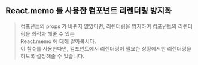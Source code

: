 ## React.memo 를 사용한 컴포넌트 리렌더링 방지화

> 컴포넌트의 props 가 바뀌지 않았다면, 리렌더링을 방지하여 컴포넌트의 리렌더링을 최적화 해줄 수 있는  
> React.memo 에 대해 알아봅시다.  
> 이 함수를 사용한다면, 컴포넌트에서 리렌더링이 필요한 상황에서만 리렌더링을 하도록 설정해줄 수 있습니다.

